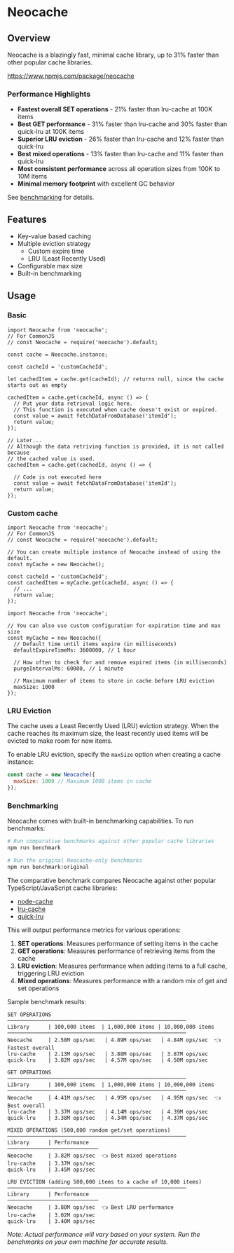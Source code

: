 # Neocache

## Overview
Neocache is a blazingly fast, minimal cache library, up to 31% faster than other popular cache libraries.

https://www.npmjs.com/package/neocache

### Performance Highlights

- **Fastest overall SET operations** - 21% faster than lru-cache at 100K items
- **Best GET performance** - 31% faster than lru-cache and 30% faster than quick-lru at 100K items
- **Superior LRU eviction** - 26% faster than lru-cache and 12% faster than quick-lru
- **Best mixed operations** - 13% faster than lru-cache and 11% faster than quick-lru
- **Most consistent performance** across all operation sizes from 100K to 10M items
- **Minimal memory footprint** with excellent GC behavior

See [benchmarking](#benchmarking) for details.

## Features

- Key-value based caching
- Multiple eviction strategy
  - Custom expire time
  - LRU (Least Recently Used)
- Configurable max size
- Built-in benchmarking

## Usage

### Basic

```
import Neocache from 'neocache';
// For CommonJS
// const Neocache = require('neocache').default;

const cache = Neocache.instance;

const cacheId = 'customCacheId';

let cachedItem = cache.get(cacheId); // returns null, since the cache starts out as empty

cachedItem = cache.get(cacheId, async () => {
  // Put your data retrieval logic here.
  // This function is executed when cache doesn't exist or expired.
  const value = await fetchDataFromDatabase('itemId');
  return value;
});

// Later...
// Although the data retriving function is provided, it is not called because
// the cached value is used.
cachedItem = cache.get(cachedId, async () => {

  // Code is not executed here
  const value = await fetchDataFromDatabase('itemId');
  return value;
});

```

### Custom cache
```
import Neocache from 'neocache';
// For CommonJS
// const Neocache = require('neocache').default;

// You can create multiple instance of Neocache instead of using the default.
const myCache = new Neocache();

const cacheId = 'customCacheId';
const cachedItem = myCache.get(cacheId, async () => {
  // ...
  return value;
});
```

```
import Neocache from 'neocache';

// You can also use custom configuration for expiration time and max size
const myCache = new Neocache({
  // Default time until items expire (in milliseconds)
  defaultExpireTimeMs: 3600000, // 1 hour
  
  // How often to check for and remove expired items (in milliseconds)
  purgeIntervalMs: 60000, // 1 minute
  
  // Maximum number of items to store in cache before LRU eviction
  maxSize: 1000
});
```

### LRU Eviction

The cache uses a Least Recently Used (LRU) eviction strategy. When the cache reaches its maximum size, the least recently used items will be evicted to make room for new items.

To enable LRU eviction, specify the `maxSize` option when creating a cache instance:

```javascript
const cache = new Neocache({
  maxSize: 1000 // Maximum 1000 items in cache
});
```

### Benchmarking

Neocache comes with built-in benchmarking capabilities. To run benchmarks:

```bash
# Run comparative benchmarks against other popular cache libraries
npm run benchmark

# Run the original Neocache-only benchmarks
npm run benchmark:original
```

The comparative benchmark compares Neocache against other popular TypeScript/JavaScript cache libraries:

- [node-cache](https://www.npmjs.com/package/node-cache)
- [lru-cache](https://www.npmjs.com/package/lru-cache)
- [quick-lru](https://www.npmjs.com/package/quick-lru)

This will output performance metrics for various operations:

1. **SET operations**: Measures performance of setting items in the cache
2. **GET operations**: Measures performance of retrieving items from the cache
3. **LRU eviction**: Measures performance when adding items to a full cache, triggering LRU eviction
4. **Mixed operations**: Measures performance with a random mix of get and set operations

Sample benchmark results:

```
SET OPERATIONS
─────────────────────────────────────────────────────────
Library      | 100,000 items  | 1,000,000 items | 10,000,000 items 
─────────────────────────────────────────────────────────
Neocache     | 2.58M ops/sec   | 4.89M ops/sec   | 4.84M ops/sec  👈 Fastest overall
lru-cache    | 2.13M ops/sec   | 3.88M ops/sec   | 3.87M ops/sec
quick-lru    | 3.82M ops/sec   | 4.57M ops/sec   | 4.50M ops/sec

GET OPERATIONS
─────────────────────────────────────────────────────────
Library      | 100,000 items  | 1,000,000 items | 10,000,000 items 
─────────────────────────────────────────────────────────
Neocache     | 4.41M ops/sec   | 4.95M ops/sec   | 4.95M ops/sec  👈 Best overall
lru-cache    | 3.37M ops/sec   | 4.14M ops/sec   | 4.39M ops/sec
quick-lru    | 3.38M ops/sec   | 4.34M ops/sec   | 4.37M ops/sec

MIXED OPERATIONS (500,000 random get/set operations)
─────────────────────────────────────────────────────────
Library      | Performance    
─────────────────────────────
Neocache     | 3.82M ops/sec  👈 Best mixed operations
lru-cache    | 3.37M ops/sec
quick-lru    | 3.45M ops/sec

LRU EVICTION (adding 500,000 items to a cache of 10,000 items)
─────────────────────────────────────────────────────────
Library      | Performance    
─────────────────────────────
Neocache     | 3.80M ops/sec  👈 Best LRU performance
lru-cache    | 3.02M ops/sec
quick-lru    | 3.40M ops/sec
```

*Note: Actual performance will vary based on your system. Run the benchmarks on your own machine for accurate results.*
